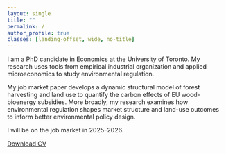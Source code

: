 ```yaml
---
layout: single
title: ""
permalink: /
author_profile: true
classes: [landing-offset, wide, no-title]
---
```


I am a PhD candidate in Economics at the University of Toronto. My research uses tools from empirical industrial organization and applied microeconomics to study environmental regulation.

My job market paper develops a dynamic structural model of forest harvesting and land use to quantify the carbon effects of EU wood-bioenergy subsidies. More broadly, my research examines how environmental regulation shapes market structure and land-use outcomes to inform better environmental policy design.

I will be on the job market in 2025–2026.

<a href="assets/benrommelaere_cv.pdf" download>Download CV</a>

